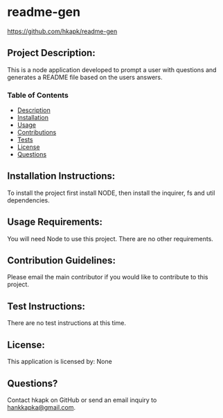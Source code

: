 # readme-gen
  https://github.com/hkapk/readme-gen
  ## Project Description:
  This is a node application developed to prompt a user with questions and generates a README file based on the users answers.
  ### Table of Contents
  - [Description](#description)
  - [Installation](#installation)
  - [Usage](#usage)
  - [Contributions](#contributions)
  - [Tests](#tests)
  - [License](#license)
  - [Questions](#questions)
  ## Installation Instructions:
  To install the project first install NODE, then install the inquirer, fs and util dependencies. 
  ## Usage Requirements:
  You will need Node to use this project. There are no other requirements. 
  ## Contribution Guidelines:
  Please email the main contributor if you would like to contribute to this project. 
  ## Test Instructions:
  There are no test instructions at this time. 
  ## License:
  This application is licensed by: None
  ## Questions?
  Contact hkapk on GitHub or send an email inquiry to hankkapka@gmail.com.

